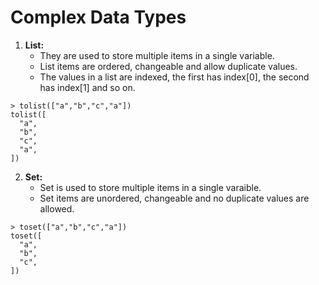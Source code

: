 # Complex Data Types

1. **List:**
   * They are used to store multiple items in a single variable.
   * List items are ordered, changeable and allow duplicate values.
   * The values in a list are indexed, the first has index[0], the second has index[1] and so on.
     
```
> tolist(["a","b","c","a"])
tolist([
  "a",
  "b",
  "c",
  "a",
])
```

2. **Set:**
   * Set is used to store multiple items in a single varaible.
   * Set items are unordered, changeable and no duplicate values are allowed.
  
```
> toset(["a","b","c","a"])
toset([
  "a",
  "b",
  "c",
])
```
